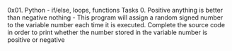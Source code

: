 0x01. Python - if/else, loops, functions
Tasks
0. Positive anything is better than negative nothing - This program will assign a random signed number to the variable number each time it is executed. Complete the source code in order to print whether the number stored in the variable number is positive or negative
